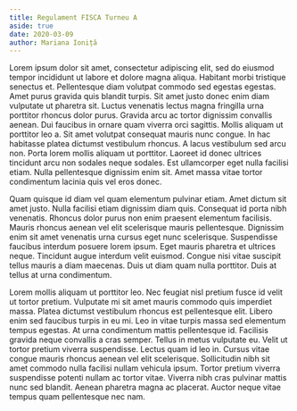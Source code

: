 ```yaml
---
title: Regulament FISCA Turneu A
aside: true
date: 2020-03-09
author: Mariana Ioniță
---
```


Lorem ipsum dolor sit amet, consectetur adipiscing elit, sed do eiusmod tempor incididunt ut labore et dolore magna aliqua. Habitant morbi tristique senectus et. Pellentesque diam volutpat commodo sed egestas egestas. Amet purus gravida quis blandit turpis. Sit amet justo donec enim diam vulputate ut pharetra sit. Luctus venenatis lectus magna fringilla urna porttitor rhoncus dolor purus. Gravida arcu ac tortor dignissim convallis aenean. Dui faucibus in ornare quam viverra orci sagittis. Mollis aliquam ut porttitor leo a. Sit amet volutpat consequat mauris nunc congue. In hac habitasse platea dictumst vestibulum rhoncus. A lacus vestibulum sed arcu non. Porta lorem mollis aliquam ut porttitor. Laoreet id donec ultrices tincidunt arcu non sodales neque sodales. Est ullamcorper eget nulla facilisi etiam. Nulla pellentesque dignissim enim sit. Amet massa vitae tortor condimentum lacinia quis vel eros donec.

Quam quisque id diam vel quam elementum pulvinar etiam. Amet dictum sit amet justo. Nulla facilisi etiam dignissim diam quis. Consequat id porta nibh venenatis. Rhoncus dolor purus non enim praesent elementum facilisis. Mauris rhoncus aenean vel elit scelerisque mauris pellentesque. Dignissim enim sit amet venenatis urna cursus eget nunc scelerisque. Suspendisse faucibus interdum posuere lorem ipsum. Eget mauris pharetra et ultrices neque. Tincidunt augue interdum velit euismod. Congue nisi vitae suscipit tellus mauris a diam maecenas. Duis ut diam quam nulla porttitor. Duis at tellus at urna condimentum.

Lorem mollis aliquam ut porttitor leo. Nec feugiat nisl pretium fusce id velit ut tortor pretium. Vulputate mi sit amet mauris commodo quis imperdiet massa. Platea dictumst vestibulum rhoncus est pellentesque elit. Libero enim sed faucibus turpis in eu mi. Leo in vitae turpis massa sed elementum tempus egestas. At urna condimentum mattis pellentesque id. Facilisis gravida neque convallis a cras semper. Tellus in metus vulputate eu. Velit ut tortor pretium viverra suspendisse. Lectus quam id leo in. Cursus vitae congue mauris rhoncus aenean vel elit scelerisque. Sollicitudin nibh sit amet commodo nulla facilisi nullam vehicula ipsum. Tortor pretium viverra suspendisse potenti nullam ac tortor vitae. Viverra nibh cras pulvinar mattis nunc sed blandit. Aenean pharetra magna ac placerat. Auctor neque vitae tempus quam pellentesque nec nam.
